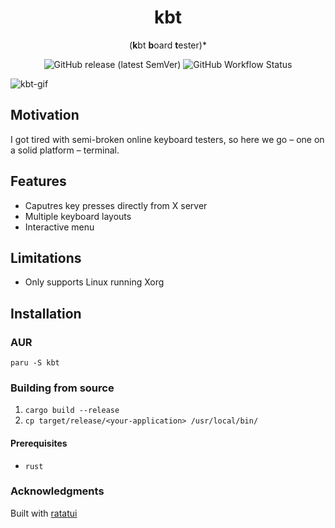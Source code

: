 <h1 align=center> kbt </h1>

<p align=center> (<b>k</b>bt <b>b</b>oard <b>t</b>ester)* </p>
<p align=center> <img alt="GitHub release (latest SemVer)" src="https://img.shields.io/github/v/release/bloznelis/kbt"> <img alt="GitHub Workflow Status" src="https://img.shields.io/github/actions/workflow/status/bloznelis/kbt/ci.yaml"> </p>

![kbt-gif](https://github.com/bloznelis/kbt/assets/33397865/f986b89e-4482-4457-bf56-6bc53edce965)

## Motivation
I got tired with semi-broken online keyboard testers, so here we go – one on a solid platform – terminal.

## Features
  * Caputres key presses directly from X server
  * Multiple keyboard layouts
  * Interactive menu

## Limitations
* Only supports Linux running Xorg

## Installation
### AUR
`paru -S kbt`

### Building from source
  1. `cargo build --release`
  2. `cp target/release/<your-application> /usr/local/bin/`

#### Prerequisites
  * `rust`

### Acknowledgments
Built with [ratatui](https://github.com/ratatui-org/ratatui)
